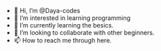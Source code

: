 - 👋 Hi, I’m @Daya-codes
- 👀 I’m interested in learning programming 
- 🌱 I’m currently learning the besics. 
- 💞️ I’m looking to collaborate with other beginners.
- 📫 How to reach me through here. 

<!---
Daya-codes/Daya-codes is a ✨ special ✨ repository because its `README.md` (this file) appears on your GitHub profile.
You can click the Preview link to take a look at your changes.
--->
